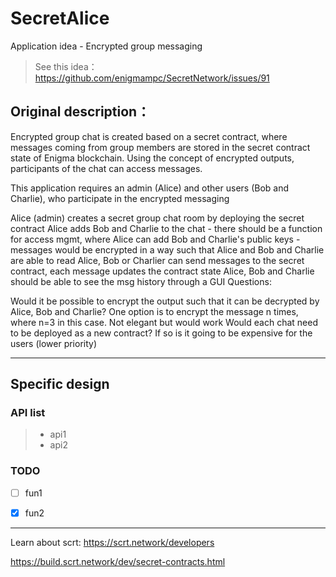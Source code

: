 # SecretAlice
Application idea - Encrypted group messaging
> See this idea：https://github.com/enigmampc/SecretNetwork/issues/91

## Original description：
Encrypted group chat is created based on a secret contract, where messages coming from group members are stored in the secret contract state of Enigma blockchain. Using the concept of encrypted outputs, participants of the chat can access messages.

This application requires an admin (Alice) and other users (Bob and Charlie), who participate in the encrypted messaging

Alice (admin) creates a secret group chat room by deploying the secret contract
Alice adds Bob and Charlie to the chat - there should be a function for access mgmt, where Alice can add Bob and Charlie's public keys - messages would be encrypted in a way such that Alice and Bob and Charlie are able to read
Alice, Bob or Charlier can send messages to the secret contract, each message updates the contract state
Alice, Bob and Charlie should be able to see the msg history through a GUI
Questions:

Would it be possible to encrypt the output such that it can be decrypted by Alice, Bob and Charlie? One option is to encrypt the message n times, where n=3 in this case. Not elegant but would work
Would each chat need to be deployed as a new contract? If so is it going to be expensive for the users (lower priority)

------

## Specific design


### API list
> * api1
> * api2


### TODO
- [ ] fun1
- [x] fun2


------

Learn about scrt:
https://scrt.network/developers

https://build.scrt.network/dev/secret-contracts.html
